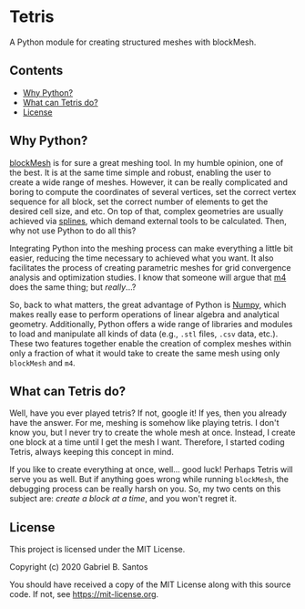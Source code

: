 # Tetris

A Python module for creating structured meshes with blockMesh.

## Contents

* [Why Python?](#why-python%3F)
* [What can Tetris do?](#what-can-tetris-do%3F)
* [License](#license)

## Why Python?

[blockMesh][blockmesh] is for sure a great meshing tool. In my humble opinion,
one of the best. It is at the same time simple and robust, enabling the user to
create a wide range of meshes. However, it can be really complicated and boring
to compute the coordinates of several vertices, set the correct vertex sequence
for all block, set the correct number of elements to get the desired cell size,
and etc. On top of that, complex geometries are usually achieved via
[splines][tableedges], which demand external tools to be calculated. Then, why
not use Python to do all this?

Integrating Python into the meshing process can make everything a little bit
easier, reducing the time necessary to achieved what you want. It also
facilitates the process of creating parametric meshes for grid convergence
analysis and optimization studies. I know that someone will argue that [m4][m4]
does the same thing; but _really_...?

So, back to what matters, the great advantage of Python is [Numpy][numpy],
which makes really ease to perform operations of linear algebra and analytical
geometry. Additionally, Python offers a wide range of libraries and modules to
load and manipulate all kinds of data (e.g., `.stl` files, `.csv` data, etc.).
These two features together enable the creation of complex meshes within only a
fraction of what it would take to create the same mesh using only `blockMesh`
and `m4`.

## What can Tetris do?

Well, have you ever played tetris? If not, google it! If yes, then you already
have the answer. For me, meshing is somehow like playing tetris. I don't know
you, but I never try to create the whole mesh at once. Instead, I create one
block at a time until I get the mesh I want. Therefore, I started coding
Tetris, always keeping this concept in mind.

If you like to create everything at once, well... good luck! Perhaps Tetris
will serve you as well. But if anything goes wrong while running `blockMesh`,
the debugging process can be really harsh on you. So, my two cents on this
subject are: _create a block at a time_, and you won't regret it.

## License

This project is licensed under the MIT License.

Copyright (c) 2020 Gabriel B. Santos

You should have received a copy
of the MIT License along with this source code. If not, see
<https://mit-license.org>.

[blockmesh]: https://cfd.direct/openfoam/user-guide/blockMesh/
[tableedges]: https://cfd.direct/openfoam/user-guide/v8-blockMesh/#x26-1880112
[m4]: https://www.gnu.org/software/m4/m4.html
[numpy]: https://numpy.org
